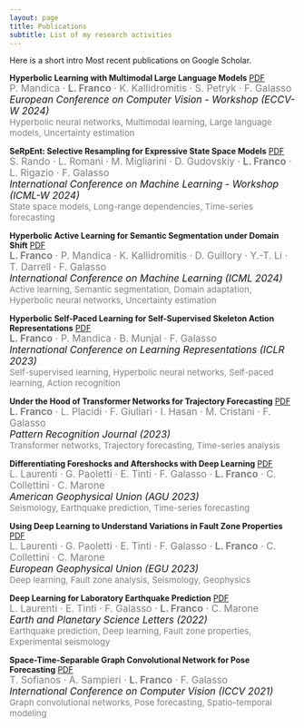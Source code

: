 ```yaml
---
layout: page
title: Publications
subtitle: List of my research activities
---
```


Here is a short intro
Most recent publications on Google Scholar.


**Hyperbolic Learning with Multimodal Large Language Models** [PDF](https://arxiv.org/abs/2408.05097)  
  <span style="color: gray;"><span style="font-size: 17px;">P. Mandica · **L. Franco** · K. Kallidromitis · S. Petryk · F. Galasso</span></span>  
  <span style="font-size: 17px;">*European Conference on Computer Vision - Workshop (ECCV-W 2024)*</span>  
  <span style="color: gray;"><span style="font-size: 15px;">Hyperbolic neural networks, Multimodal learning, Large language models, Uncertainty estimation</span></span>  

**SeRpEnt: Selective Resampling for Expressive State Space Models** [PDF](https://icml.cc/virtual/2024/36164)  
  <span style="color: gray;"><span style="font-size: 17px;">S. Rando · L. Romani · M. Migliarini · D. Gudovskiy · **L. Franco** · L. Rigazio · F. Galasso</span></span>  
  <span style="font-size: 17px;">*International Conference on Machine Learning - Workshop (ICML-W 2024)*</span>  
  <span style="color: gray;"><span style="font-size: 15px;">State space models, Long-range dependencies, Time-series forecasting</span></span>  

**Hyperbolic Active Learning for Semantic Segmentation under Domain Shift** [PDF](https://arxiv.org/abs/2306.11180)  
  <span style="color: gray;"><span style="font-size: 17px;">**L. Franco** · P. Mandica · K. Kallidromitis · D. Guillory · Y.-T. Li · T. Darrell · F. Galasso</span></span>  
  <span style="font-size: 17px;">*International Conference on Machine Learning (ICML 2024)*</span>  
  <span style="color: gray;"><span style="font-size: 15px;">Active learning, Semantic segmentation, Domain adaptation, Hyperbolic neural networks, Uncertainty estimation</span></span>  

**Hyperbolic Self-Paced Learning for Self-Supervised Skeleton Action Representations** [PDF](https://arxiv.org/abs/2303.06242)  
  <span style="color: gray;"><span style="font-size: 17px;">**L. Franco** · P. Mandica · B. Munjal · F. Galasso</span></span>  
  <span style="font-size: 17px;">*International Conference on Learning Representations (ICLR 2023)*</span>  
  <span style="color: gray;"><span style="font-size: 15px;">Self-supervised learning, Hyperbolic neural networks, Self-paced learning, Action recognition</span></span>  

**Under the Hood of Transformer Networks for Trajectory Forecasting** [PDF](https://arxiv.org/abs/2203.11878)  
  <span style="color: gray;"><span style="font-size: 17px;">**L. Franco** · L. Placidi · F. Giuliari · I. Hasan · M. Cristani · F. Galasso</span></span>  
  <span style="font-size: 17px;">*Pattern Recognition Journal (2023)*</span>  
  <span style="color: gray;"><span style="font-size: 15px;">Transformer networks, Trajectory forecasting, Time-series analysis</span></span>  

**Differentiating Foreshocks and Aftershocks with Deep Learning** [PDF](https://ui.adsabs.harvard.edu/abs/2023AGUFM.S31E0395L/abstract)  
  <span style="color: gray;"><span style="font-size: 17px;">L. Laurenti · G. Paoletti · E. Tinti · F. Galasso · **L. Franco** · C. Collettini · C. Marone</span></span>  
  <span style="font-size: 17px;">*American Geophysical Union (AGU 2023)*</span>  
  <span style="color: gray;"><span style="font-size: 15px;">Seismology, Earthquake prediction, Time-series forecasting</span></span>  

**Using Deep Learning to Understand Variations in Fault Zone Properties** [PDF](https://ui.adsabs.harvard.edu/abs/2023EGUGA..25.5810L/abstract)  
  <span style="color: gray;"><span style="font-size: 17px;">L. Laurenti · G. Paoletti · E. Tinti · F. Galasso · **L. Franco** · C. Collettini · C. Marone</span></span>  
  <span style="font-size: 17px;">*European Geophysical Union (EGU 2023)*</span>  
  <span style="color: gray;"><span style="font-size: 15px;">Deep learning, Fault zone analysis, Seismology, Geophysics</span></span>  

**Deep Learning for Laboratory Earthquake Prediction** [PDF](https://arxiv.org/abs/2203.13313)  
  <span style="color: gray;"><span style="font-size: 17px;">L. Laurenti · E. Tinti · F. Galasso · **L. Franco** · C. Marone</span></span>  
  <span style="font-size: 17px;">*Earth and Planetary Science Letters (2022)*</span>  
  <span style="color: gray;"><span style="font-size: 15px;">Earthquake prediction, Deep learning, Fault zone properties, Experimental seismology</span></span>  

**Space-Time-Separable Graph Convolutional Network for Pose Forecasting** [PDF](https://arxiv.org/abs/2110.04573)  
  <span style="color: gray;"><span style="font-size: 17px;">T. Sofianos · A. Sampieri · **L. Franco** · F. Galasso</span></span>  
  <span style="font-size: 17px;">*International Conference on Computer Vision (ICCV 2021)*</span>  
  <span style="color: gray;"><span style="font-size: 15px;">Graph convolutional networks, Pose forecasting, Spatio-temporal modeling</span></span>  

